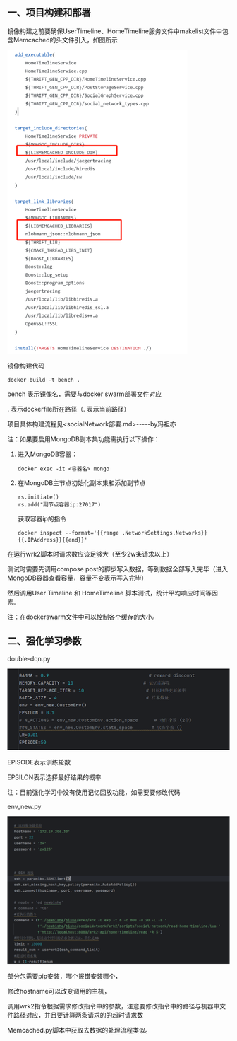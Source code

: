 ## 一、项目构建和部署

镜像构建之前要确保UserTimeline、HomeTimeline服务文件中makelist文件中包含Memcached的头文件引入，如图所示

<img src="说明.assets/image-20240619220054270.png" alt="image-20240619220054270" style="zoom:67%;" />

镜像构建代码

```
docker build -t bench .
```

bench 表示镜像名，需要与docker swarm部署文件对应

. 表示dockerfile所在路径（. 表示当前路径）

项目具体构建流程见<socialNetwork部署.md>-----by冯祖亦

注：如果要启用MongoDB副本集功能需执行以下操作：

1. 进入MongoDB容器：

   ```
   docker exec -it <容器名> mongo
   ```

2. 在MongoDB主节点初始化副本集和添加副节点

   ```
   rs.initiate() 
   rs.add("副节点容器ip:27017")
   ```

   获取容器ip的指令

   ```
   docker inspect --format='{{range .NetworkSettings.Networks}}{{.IPAddress}}{{end}}'
   ```

在运行wrk2脚本时请求数应该足够大（至少2w条请求以上）

测试时需要先调用compose post的脚步写入数据，等到数据全部写入完毕（进入MongoDB容器查看容量，容量不变表示写入完毕）

然后调用User Timeline 和 HomeTimeline 脚本测试，统计平均响应时间等因素。

注：在dockerswarm文件中可以控制各个缓存的大小。

## 二、强化学习参数

double-dqn.py

![image-20240619220125931](说明.assets/image-20240619220125931.png)

EPISODE表示训练轮数

EPSILON表示选择最好结果的概率

注：目前强化学习中没有使用记忆回放功能，如需要要修改代码

env_new.py

![image-20240619220151359](说明.assets/image-20240619220151359.png)

部分包需要pip安装，哪个报错安装哪个，

修改hostname可以改变调用的主机，

调用wrk2指令根据需求修改指令中的参数，注意要修改指令中的路径与机器中文件路径对应，并且要计算两条请求的的超时请求数

Memcached.py脚本中获取去数据的处理流程类似。

